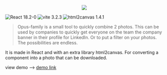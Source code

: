 <p align="center">
  <img src="https://user-images.githubusercontent.com/29043889/202926000-b814ef61-5048-46e3-9300-4858b7bd6c07.png" />
</p>

![React 18.2-0](https://img.shields.io/badge/react-18.2.0-blue)
![vite 3.2.3](https://img.shields.io/badge/vite-3.2.3-blue)
![html2canvas 1.4.1](https://img.shields.io/badge/html2canvas-1.4.1-blue)

> Opus-family is a small tool to quickly combine 2 photos. This can be used by companies to quickly get everyone on the team the company banner in their profile for LinkedIn. Or to put a filter on your photos. The possibilities are endless.

It is made in React and with an extra library html2canvas. For converting a component into a photo that can be downloaded.

view demo --> [demo link](https://opus-familia.vercel.app/)